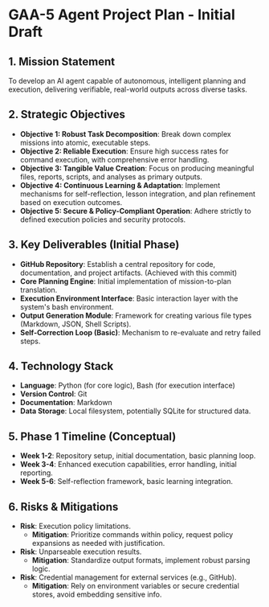 # GAA-5 Agent Project Plan - Initial Draft

## 1. Mission Statement
To develop an AI agent capable of autonomous, intelligent planning and execution, delivering verifiable, real-world outputs across diverse tasks.

## 2. Strategic Objectives
- **Objective 1: Robust Task Decomposition**: Break down complex missions into atomic, executable steps.
- **Objective 2: Reliable Execution**: Ensure high success rates for command execution, with comprehensive error handling.
- **Objective 3: Tangible Value Creation**: Focus on producing meaningful files, reports, scripts, and analyses as primary outputs.
- **Objective 4: Continuous Learning & Adaptation**: Implement mechanisms for self-reflection, lesson integration, and plan refinement based on execution outcomes.
- **Objective 5: Secure & Policy-Compliant Operation**: Adhere strictly to defined execution policies and security protocols.

## 3. Key Deliverables (Initial Phase)
- **GitHub Repository**: Establish a central repository for code, documentation, and project artifacts. (Achieved with this commit)
- **Core Planning Engine**: Initial implementation of mission-to-plan translation.
- **Execution Environment Interface**: Basic interaction layer with the system's bash environment.
- **Output Generation Module**: Framework for creating various file types (Markdown, JSON, Shell Scripts).
- **Self-Correction Loop (Basic)**: Mechanism to re-evaluate and retry failed steps.

## 4. Technology Stack
- **Language**: Python (for core logic), Bash (for execution interface)
- **Version Control**: Git
- **Documentation**: Markdown
- **Data Storage**: Local filesystem, potentially SQLite for structured data.

## 5. Phase 1 Timeline (Conceptual)
- **Week 1-2**: Repository setup, initial documentation, basic planning loop.
- **Week 3-4**: Enhanced execution capabilities, error handling, initial reporting.
- **Week 5-6**: Self-reflection framework, basic learning integration.

## 6. Risks & Mitigations
- **Risk**: Execution policy limitations.
  - **Mitigation**: Prioritize commands within policy, request policy expansions as needed with justification.
- **Risk**: Unparseable execution results.
  - **Mitigation**: Standardize output formats, implement robust parsing logic.
- **Risk**: Credential management for external services (e.g., GitHub).
  - **Mitigation**: Rely on environment variables or secure credential stores, avoid embedding sensitive info.
